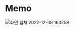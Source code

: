 # Memo


![화면 캡처 2022-12-09 163259](https://user-images.githubusercontent.com/68491295/210314347-4dfbf66f-80cb-467f-ac99-2409d644126e.png)
